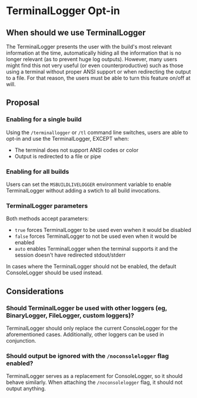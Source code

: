 # TerminalLogger Opt-in

## When should we use TerminalLogger

The TerminalLogger presents the user with the build's most relevant information at the time, automatically hiding all the information that is no longer relevant (as to prevent huge log outputs). However, many users might find this not very useful (or even counterproductive) such as those using a terminal without proper ANSI support or when redirecting the output to a file. For that reason, the users must be able to turn this feature on/off at will.

## Proposal

### Enabling for a single build

Using the `/terminallogger` or `/tl` command line switches, users are able to opt-in and use the TerminalLogger, EXCEPT when:

- The terminal does not support ANSI codes or color
- Output is redirected to a file or pipe

### Enabling for all builds

Users can set the `MSBUILDLIVELOGGER` environment variable to enable TerminalLogger without adding a swtich to all build invocations.

### TerminalLogger parameters

Both methods accept parameters:

- `true` forces TerminalLogger to be used even wwhen it would be disabled
- `false` forces TerminalLogger to not be used even when it would be enabled
- `auto` enables TerminalLogger when the terminal supports it and the session doesn't have redirected stdout/stderr

In cases where the TerminalLogger should not be enabled, the default ConsoleLogger should be used instead.

## Considerations

### Should TerminalLogger be used with other loggers (eg, BinaryLogger, FileLogger, custom loggers)?

TerminalLogger should only replace the current ConsoleLogger for the aforementioned cases. Additionally, other loggers can be used in conjunction.

### Should output be ignored with the `/noconsolelogger` flag enabled?

TerminalLogger serves as a replacement for ConsoleLogger, so it should behave similarly. When attaching the `/noconsolelogger` flag, it should not output anything.
